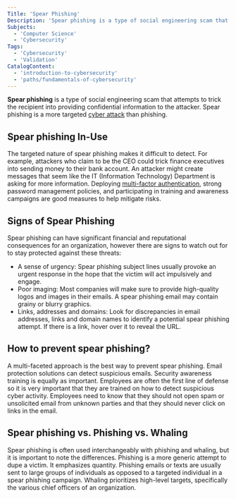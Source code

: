 ```yaml
---
Title: 'Spear Phishing'
Description: 'Spear phishing is a type of social engineering scam that attempts to trick the recipient into providing confidential information to the attacker.'
Subjects:
  - 'Computer Science'
  - 'Cybersecurity'
Tags:
  - 'Cybersecurity'
  - 'Validation'
CatalogContent:
  - 'introduction-to-cybersecurity'
  - 'paths/fundamentals-of-cybersecurity'
---
```


**Spear phishing** is a type of social engineering scam that attempts to trick the recipient into providing confidential information to the attacker. Spear phishing is a more targeted [cyber attack](https://www.codecademy.com/resources/docs/cybersecurity/cyber-attack) than phishing.

## Spear phishing In-Use

The targeted nature of spear phishing makes it difficult to detect. For example, attackers who claim to be the CEO could trick finance executives into sending money to their bank account. An attacker might create messages that seem like the IT (Information Technology) Department is asking for more information. Deploying [multi-factor authentication](https://www.codecademy.com/resources/docs/cybersecurity/multi-factor-authentication), strong password management policies, and participating in training and awareness campaigns are good measures to help mitigate risks.

## Signs of Spear Phishing

Spear phishing can have significant financial and reputational consequences for an organization, however there are signs to watch out for to stay protected against these threats:

- A sense of urgency: Spear phishing subject lines usually provoke an urgent response in the hope that the victim will act impulsively and engage.
- Poor imaging: Most companies will make sure to provide high-quality logos and images in their emails. A spear phishing email may contain grainy or blurry graphics.
- Links, addresses and domains: Look for discrepancies in email addresses, links and domain names to identify a potential spear phishing attempt. If there is a link, hover over it to reveal the URL.

## How to prevent spear phishing?

A multi-faceted approach is the best way to prevent spear phishing. Email protection solutions can detect suspicious emails. Security awareness training is equally as important. Employees are often the first line of defense so it is very important that they are trained on how to detect suspicious cyber activity. Employees need to know that they should not open spam or unsolicited email from unknown parties and that they should never click on links in the email.

## Spear phishing vs. Phishing vs. Whaling

Spear phishing is often used interchangeably with phishing and whaling, but it is important to note the differences. Phishing is a more generic attempt to dupe a victim. It emphasizes quantity. Phishing emails or texts are usually sent to large groups of individuals as opposed to a targeted individual in a spear phishing campaign. Whaling prioritizes high-level targets, specifically the various chief officers of an organization.
